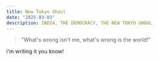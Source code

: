 ```yaml
---
title: New Tokyo Ghoul
date: "2025-03-03"
description: INDIA, THE DEMOCRACY, THE NEW TOKYO GHOUL
---
```


> "What's wrong isn't me, what's wrong is the world!"


i'm writing it you know!